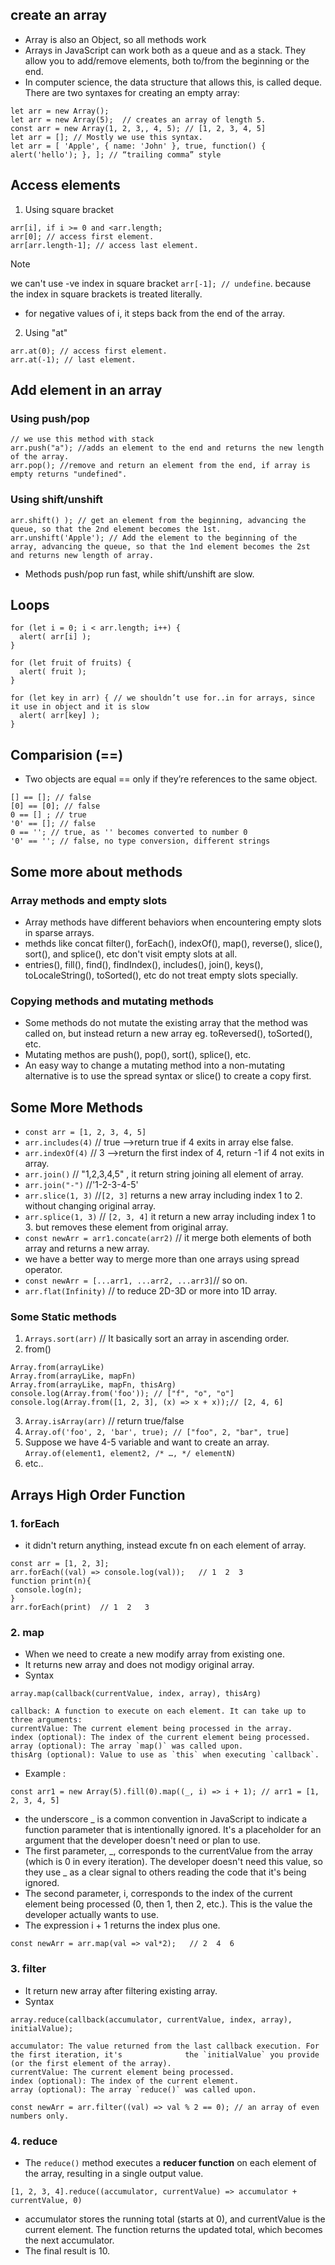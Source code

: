 ## create an array
+ Array is also an Object, so all methods work 
+ Arrays in JavaScript can work both as a queue and as a stack. They allow you to add/remove elements, both to/from the beginning or the end.
+ In computer science, the data structure that allows this, is called deque.
There are two syntaxes for creating an empty array:
```
let arr = new Array();
let arr = new Array(5);  // creates an array of length 5.
const arr = new Array(1, 2, 3,, 4, 5); // [1, 2, 3, 4, 5]
let arr = []; // Mostly we use this syntax.
let arr = [ 'Apple', { name: 'John' }, true, function() { alert('hello'); }, ]; // “trailing comma” style
```
## Access elements
1. Using square bracket
```
arr[i], if i >= 0 and <arr.length;
arr[0]; // access first element.
arr[arr.length-1]; // access last element.
```
> [!Note]
>  we can't use -ve index in square bracket `arr[-1]; // undefine`. because the index in square brackets is treated literally.
+ for negative values of i, it steps back from the end of the array.
2. Using "at"
```
arr.at(0); // access first element.
arr.at(-1); // last element.
```

## Add element in an array
 ### Using push/pop
```
// we use this method with stack
arr.push("a"); //adds an element to the end and returns the new length of the array.
arr.pop(); //remove and return an element from the end, if array is empty returns "undefined".
```
### Using shift/unshift
```
arr.shift() ); // get an element from the beginning, advancing the queue, so that the 2nd element becomes the 1st.
arr.unshift('Apple'); // Add the element to the beginning of the array, advancing the queue, so that the 1nd element becomes the 2st and returns new length of array.

```
+ Methods push/pop run fast, while shift/unshift are slow.
## Loops
```
for (let i = 0; i < arr.length; i++) {
  alert( arr[i] );
}

for (let fruit of fruits) {
  alert( fruit );
}

for (let key in arr) { // we shouldn’t use for..in for arrays, since it use in object and it is slow
  alert( arr[key] ); 
}
```
## Comparision (==)
+ Two objects are equal == only if they’re references to the same object.
```
[] == []; // false
[0] == [0]; // false
0 == [] ; // true
'0' == []; // false
0 == ''; // true, as '' becomes converted to number 0
'0' == ''; // false, no type conversion, different strings
```
## Some more about methods

### Array methods and empty slots
+ Array methods have different behaviors when encountering empty slots in sparse arrays.
+ methds like concat filter(), forEach(), indexOf(), map(), reverse(), slice(), sort(), and splice(), etc don't visit empty slots at all.
+ entries(), fill(), find(), findIndex(), includes(), join(), keys(), toLocaleString(), toSorted(), etc do not treat empty slots specially.
  
### Copying methods and mutating methods
 + Some methods do not mutate the existing array that the method was called on, but instead return a new array eg. toReversed(), toSorted(), etc.
 + Mutating methos are push(), pop(), sort(), splice(), etc.
 + An easy way to change a mutating method into a non-mutating alternative is to use the spread syntax or slice() to create a copy first.

## Some More Methods
+ `const arr = [1, 2, 3, 4, 5]`
+ `arr.includes(4)` // true  -->return true if 4 exits in array else false.
+ `arr.indexOf(4)` // 3  -->return the first index of 4, return -1 if 4 not exits in array.
+ `arr.join()` // "1,2,3,4,5" , it return string joining all element of array.
+ `arr.join("-")` //'1-2-3-4-5'
+ `arr.slice(1, 3)` //`[2, 3]` returns a new array including index 1 to 2. without changing original array.
+ `arr.splice(1, 3)` // `[2, 3, 4]` it return a new array including index 1 to 3. but removes these element from original array.
+ `const newArr = arr1.concate(arr2)` // it merge both elements of both array and returns a new array.
+  we have a better way to merge more than one arrays using spread operator.
+  `const newArr = [...arr1, ...arr2, ...arr3]`// so on.
+ `arr.flat(Infinity)` // to reduce 2D-3D or more into 1D array.

### Some Static methods
1. `Arrays.sort(arr)` // It basically sort an array in ascending order.
2. from()
```
Array.from(arrayLike)
Array.from(arrayLike, mapFn)
Array.from(arrayLike, mapFn, thisArg)
console.log(Array.from('foo')); // ["f", "o", "o"]
console.log(Array.from([1, 2, 3], (x) => x + x));// [2, 4, 6]
```
3. `Array.isArray(arr)` // return true/false
4. `Array.of('foo', 2, 'bar', true); // ["foo", 2, "bar", true]`
5. Suppose we have 4-5 variable and want to create an array. `Array.of(element1, element2, /* …, */ elementN)`
6. etc..

## Arrays High Order Function
### 1. forEach
+ it didn't return anything, instead excute fn on each element of array.
```
const arr = [1, 2, 3];
arr.forEach((val) => console.log(val));   // 1  2  3
function print(n){
 console.log(n);
}
arr.forEach(print)  // 1  2   3
```
### 2. map
+ When we need to create a new modify array from existing one.
+ It returns new array and does not modigy original array.
+ Syntax
```
array.map(callback(currentValue, index, array), thisArg)
        
callback: A function to execute on each element. It can take up to three arguments:
currentValue: The current element being processed in the array.
index (optional): The index of the current element being processed.
array (optional): The array `map()` was called upon.
thisArg (optional): Value to use as `this` when executing `callback`.
```
+ Example :
```
const arr1 = new Array(5).fill(0).map((_, i) => i + 1); // arr1 = [1, 2, 3, 4, 5]
```
+ the underscore _ is a common convention in JavaScript to indicate a function parameter that is intentionally ignored. It's a placeholder for an argument that the developer doesn't need or plan to use.
+ The first parameter, _, corresponds to the currentValue from the array (which is 0 in every iteration). The developer doesn't need this value, so they use _ as a clear signal to others reading the code that it's being ignored.
+ The second parameter, i, corresponds to the index of the current element being processed (0, then 1, then 2, etc.). This is the value the developer actually wants to use. 
+ The expression i + 1 returns the index plus one.
```
const newArr = arr.map(val => val*2);   // 2  4  6
```
### 3. filter
+ It return new array after filtering existing array.
+ Syntax
```
array.reduce(callback(accumulator, currentValue, index, array), initialValue);

accumulator: The value returned from the last callback execution. For the first iteration, it's              the `initialValue` you provide (or the first element of the array).
currentValue: The current element being processed.
index (optional): The index of the current element.
array (optional): The array `reduce()` was called upon.
```
```
const newArr = arr.filter((val) => val % 2 == 0); // an array of even numbers only.
```
### 4. reduce
+ The `reduce()` method executes a **reducer function** on each element of the array, resulting in a single output value.
```
[1, 2, 3, 4].reduce((accumulator, currentValue) => accumulator + currentValue, 0)
```
+ accumulator stores the running total (starts at 0), and currentValue is the current element.  The function returns the updated total, which becomes the next accumulator.
+ The final result is 10.










